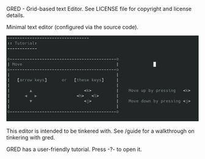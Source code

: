 GRED - Grid-based text Editor.
See LICENSE file for copyright and license details.

Minimal text editor (configured via the source code).

![Tutorial](guide/tutorial.png "Tutorial")

This editor is intended to be tinkered with.
See /guide for a walkthrough on tinkering with gred.

GRED has a user-friendly tutorial. Press -?- to open it.
